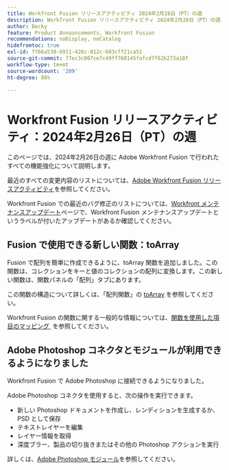 ```yaml
---
title: Workfront Fusion リリースアクティビティ 2024年2月26日（PT）の週
description: Workfront Fusion リリースアクティビティ 2024年2月26日（PT）の週
author: Becky
feature: Product Announcements, Workfront Fusion
recommendations: noDisplay, noCatalog
hidefromtoc: true
exl-id: ff66a538-6911-426c-812c-603cff21ca51
source-git-commit: 77ec3c007ce7c49ff760145fafcd7f62b273a18f
workflow-type: tm+mt
source-wordcount: '209'
ht-degree: 86%

---
```


# Workfront Fusion リリースアクティビティ：2024年2月26日（PT）の週

このページでは、2024年2月26日の週に Adobe Workfront Fusion で行われたすべての機能強化について説明します。

最近のすべての変更内容のリストについては、[Adobe Workfront Fusion リリースアクティビティ](/help/workfront-fusion/fusion-product-releases/fusion-release-activity.md)を参照してください。

Workfront Fusion での最近のバグ修正のリストについては、[Workfront メンテナンスアップデート](https://experienceleague.adobe.com/docs/workfront-known-issues/releases/current-updates.html?lang=ja)ページで、Workfront Fusion メンテナンスアップデートというラベルが付いたアップデートがあるか確認してください。

## Fusion で使用できる新しい関数：toArray

Fusion で配列を簡単に作成できるように、toArray 関数を追加しました。この関数は、コレクションをキーと値のコレクションの配列に変換します。この新しい関数は、関数パネルの「配列」タブにあります。

この関数の構造について詳しくは、「配列関数」の [toArray](/help/workfront-fusion/references/mapping-panel/functions/array-functions.md#toarray) を参照してください。

Workfront Fusion の関数に関する一般的な情報については、[&#x200B; 関数を使用した項目のマッピング &#x200B;](/help/workfront-fusion/create-scenarios/map-data/map-using-functions.md) を参照してください。

## Adobe Photoshop コネクタとモジュールが利用できるようになりました

Workfront Fusion で Adobe Photoshop に接続できるようになりました。

Adobe Photoshop コネクタを使用すると、次の操作を実行できます。

* 新しい Photoshop ドキュメントを作成し、レンディションを生成するか、PSD として保存
* テキストレイヤーを編集
* レイヤー情報を取得
* 深度ブラー、製品の切り抜きまたはその他の Photoshop アクションを実行

詳しくは、[Adobe Photoshop モジュール](/help/workfront-fusion/references/apps-and-modules/adobe-connectors/adobe-photoshop-modules.md)を参照してください。
